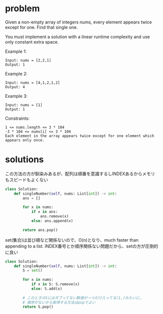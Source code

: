 # problem
Given a non-empty array of integers nums, every element appears twice except for one. Find that single one.

You must implement a solution with a linear runtime complexity and use only constant extra space.

 

Example 1:

```
Input: nums = [2,2,1]
Output: 1
```

Example 2:

```
Input: nums = [4,1,2,1,2]
Output: 4
```

Example 3:

```
Input: nums = [1]
Output: 1
```

Constraints:

```
1 <= nums.length <= 3 * 104
-3 * 104 <= nums[i] <= 3 * 104
Each element in the array appears twice except for one element which appears only once.
```

# solutions
この方法の方が馴染みあるが、配列は順番を意識するしINDEXあるからメモリもスピードもよくない

```python
class Solution:
    def singleNumber(self, nums: List[int]) -> int:
        ans = []
        
        for x in nums:
            if x in ans: 
                ans.remove(x)
            else: ans.append(x)
        
        return ans.pop()
```


set(集合)は並び順など関係ないので、O(n)となり、much faster than appending to a list.
INDEX番号とか順序関係ない問題だから、setの方が圧倒的に良い

```python
class Solution:
    def singleNumber(self, nums: List[int]) -> int:
        S = set()
        
        for x in nums:
            if x in S: S.remove(x)
            else: S.add(x)
        
        # このときのSにはダブってない数値が一つだけ入ってる(1,)みたいに。
        # 順序がないから取得する方法はpopでよい
        return S.pop()
```